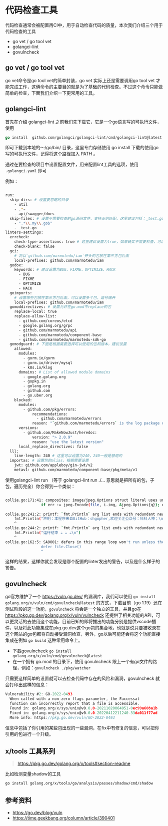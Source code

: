 # 代码检查工具
代码检查通常会被配置再CI中，用于自动检查代码的质量，本次我们介绍三个用于代码检查的工具
- go vet / go tool vet
- golangci-lint
- govulncheck
## go vet / go tool vet
go vet命令是go tool vet的简单封装，go vet 实际上还是需要调用go tool vet 才能完成工作，这俩命令的主要目的就是为了基础的代码检查。不过这个命令只能做简单的检查，下面我们介绍一下更常用的工具。

## golangci-lint
首先在介绍 golangci-lint 之前我们先下载它，它是一个go语言写的可执行文件，使用
```go
go install  github.com/golangci/golangci-lint/cmd/golangci-lint@latest 
``` 
即可下载到本地的～/go/bin/ 目录，这里专门存储使用 go install 下载的使用go写的可执行文件，记得将这个路径加入 PATH 。 

通过在要检查的项目中设置配置文件，用来配置lint工具的选项，使用 `.golangci.yaml` 即可

例如：
```bash

run:
  skip-dirs: # 设置要忽略的目录
    - util
    - .*~
    - api/swagger/docs
  skip-files: # 设置不需要检查的go源码文件，支持正则匹配，这里建议包括：_test.go
    - ".*\\.my\\.go$"
    - _test.go
linters-settings:
  errcheck:
    check-type-assertions: true # 这里建议设置为true，如果确实不需要检查，可以写成`num, _ := strconv.Atoi(numStr)`
    check-blank: false
  gci:
    # 将以`github.com/marmotedu/iam`开头的包放在第三方包后面
    local-prefixes: github.com/marmotedu/iam
  godox:
    keywords: # 建议设置为BUG、FIXME、OPTIMIZE、HACK
      - BUG
      - FIXME
      - OPTIMIZE
      - HACK
  goimports:
    # 设置哪些包放在第三方包后面，可以设置多个包，逗号隔开
    local-prefixes: github.com/marmotedu/iam
  gomoddirectives: # 设置允许在go.mod中replace的包
    replace-local: true
    replace-allow-list:
      - github.com/coreos/etcd
      - google.golang.org/grpc
      - github.com/marmotedu/api
      - github.com/marmotedu/component-base
      - github.com/marmotedu/marmotedu-sdk-go
  gomodguard: # 下面是根据需要选择可以使用的包和版本，建议设置
    allowed:
      modules:
        - gorm.io/gorm
        - gorm.io/driver/mysql
        - k8s.io/klog
      domains: # List of allowed module domains
        - google.golang.org
        - gopkg.in
        - golang.org
        - github.com
        - go.uber.org
    blocked:
      modules:
        - github.com/pkg/errors:
            recommendations:
              - github.com/marmotedu/errors
            reason: "`github.com/marmotedu/errors` is the log package used by marmotedu projects."
      versions:
        - github.com/MakeNowJust/heredoc:
            version: "> 2.0.9"
            reason: "use the latest version"
      local_replace_directives: false
  lll:
    line-length: 240 # 这里可以设置为240，240一般是够用的
  importas: # 设置包的alias，根据需要设置
    jwt: github.com/appleboy/gin-jwt/v2         
    metav1: github.com/marmotedu/component-base/pkg/meta/v1

```
使用golangci-lint run （等于 golangci-lint run ./...  意思就是把所有的包，子包，遍历完全）你会得到一个类似：

```bash

collie.go:171:41: composites: image/jpeg.Options struct literal uses unkeyed fields (govet)
				if err := jpeg.Encode(file, i.img, &jpeg.Options{q}); err != nil {
				                                    ^
collie.go:241:2: printf: `fmt.Println` arg list ends with redundant newline (govet)
	fmt.Println("声明：本程序来自GitHub：shgopher,欢迎关注公众号：科科人神；\n免费软件，如果使用期间出现任何后果，本软件不承担任何责任谢谢\n")
	^
collie.go:244:2: printf: `fmt.Println` arg list ends with redundant newline (govet)
	fmt.Println("运行结束 ☕️ ☕ ☕\n")
	^
collie.go:162:5: SA9001: defers in this range loop won't run unless the channel gets closed (staticcheck)
				defer file.Close()
				^
```
这样的结果，这样你就会发现是哪个配置的linter发出的警告，以及是什么样子的警告。

## govulncheck
go官方维护了一个 https://vuln.go.dev/ 的漏洞库，我们可以使用 `go install golang.org/x/vuln/cmd/govulncheck@latest` 的方式，下载目前（go 1.19）还在测试阶段的这一功能，`govulncheck` 将会是一个独立的工具，并且go在 https://pkg.go.dev/golang.org/x/vuln/vulncheck 还提供了相关功能的API，可以更灵活的去使用这个功能，目前已知的即将推出的功能分别是提供vscode插件，以及将此功能集成在pkg.go.dev这个go包的集合地，也就是说只要被收录在这个网站的go包都将自动接受漏洞检查，另外，go以后可能还会将这个功能直接集成在例如 `go build` 这种常用命令上。

- 下载govulncheck `go install golang.org/x/vuln/cmd/govulncheck@latest`
- 在一个拥有 go.mod 的目录下，使用 govulncheck 跟上一个有go文件的路径，例如：`govulncheck ./pkg/watcher`

只需要这样简单的设置就可以去检查代码中存在的风险和漏洞，govulncheck 就会打印出这样的信息：

```go
Vulnerability #2: GO-2022-0493
  When called with a non-zero flags parameter, the Faccessat
  function can incorrectly report that a file is accessible.
  Found in: golang.org/x/sys/unix@v0.0.0-20211020064051-0ec99a608a1b
  Fixed in: golang.org/x/sys/unix@v0.0.0-20220412211240-33da011f77ad
  More info: https://pkg.go.dev/vuln/GO-2022-0493
```
信息中包括了你引用的某些包出现的一些漏洞，在fix中有修复的信息，可以把你引用的包进行一个升级。
## x/tools 工具系列
> https://pkg.go.dev/golang.org/x/tools#section-readme 

比如检测变量shadow的工具

```bash
go install golang.org/x/tools/go/analysis/passes/shadow/cmd/shadow
```


## 参考资料
-  https://go.dev/blog/vuln
- https://time.geekbang.org/column/article/390401